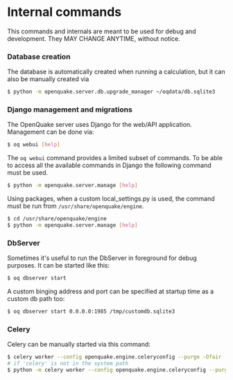 # Internal commands

This commands and internals are meant to be used for debug and development. They MAY CHANGE ANYTIME, without notice.

### Database creation

The database is automatically created when running a calculation, but it can also be manually created via

```bash
$ python -m openquake.server.db.upgrade_manager ~/oqdata/db.sqlite3
```

### Django management and migrations

The OpenQuake server uses Django for the web/API application. Management can be done via:

```bash
$ oq webui [help]
```
The `oq webui` command provides a limited subset of commands. To be able to access all the available commands in Django the following command must be used.

```bash
$ python -m openquake.server.manage [help]
```

Using packages, when a custom local_settings.py is used, the command must be run from `/usr/share/openquake/engine`.

```bash
$ cd /usr/share/openquake/engine
$ python -m openquake.server.manage [help]
```

### DbServer

Sometimes it's useful to run the DbServer in foreground for debug purposes. It can be started like this:

```bash
$ oq dbserver start
```

A custom binging address and port can be specified at startup time as a custom db path too:

```bash
$ oq dbserver start 0.0.0.0:1985 /tmp/customdb.sqlite3
```

### Celery

Celery can be manually started via this command:

```bash
$ celery worker --config openquake.engine.celeryconfig --purge -Ofair
# if 'celery' is not in the system path 
$ python -m celery worker --config openquake.engine.celeryconfig --purge -Ofair
```
